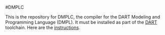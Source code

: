#DMPLC

This is the repository for DMPLC, the compiler for the DART Modeling
and Programming Language (DMPL). It must be installed as part of the
[DART](https://github.com/cps-sei/dart) toolchain. Here are the
[instructions](https://github.com/cps-sei/dart/wiki/Building-DART-Software).
